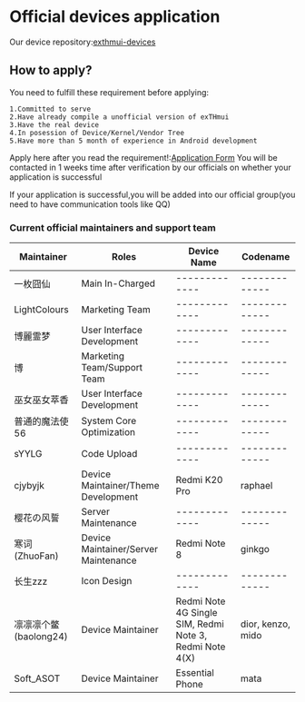 # Official devices application
Our device repository:[exthmui-devices
](https://github.com/exthmui-devices)

## How to apply?
You need to fulfill these requirement before applying:  

    1.Committed to serve  
    2.Have already compile a unofficial version of exTHmui  
    3.Have the real device  
    4.In posession of Device/Kernel/Vendor Tree 
    5.Have more than 5 month of experience in Android development 


Apply here after you read the requirement!:[Application Form](https://www.wjx.top/m/55305674.aspx)
You will be contacted in 1 weeks time after verification by our officials on whether your application is successful

If your application is successful,you will be added into our official group(you need to have communication tools like QQ)

### Current official maintainers and support team
| Maintainer  | Roles | Device Name | Codename |
| ------------- | ------------- | ------------- | ------------- |
| 一枚囧仙 | Main In-Charged | ------------- | ------------- |
| LightColours | Marketing Team | ------------- | ------------- |
| 博麗霊梦 | User Interface Development  | ------------- | ------------- |
| 博 | Marketing Team/Support  Team  | ------------- | ------------- |
| 巫女巫女萃香 | User Interface Development  | ------------- | ------------- |
| 普通的魔法使56 | System Core Optimization  | ------------- | ------------- |
| sYYLG | Code Upload  | ------------- | ------------- |
| cjybyjk  | Device Maintainer/Theme Development | Redmi K20 Pro | raphael |
| 樱花の风誓 | Server Maintenance  | ------------- | ------------- |
| 寒词(ZhuoFan) | Device Maintainer/Server Maintenance | Redmi Note 8 | ginkgo |
| 长生zzz  | Icon Design | ------------- | ------------- |
| 凛凛凛个鳖(baolong24) | Device Maintainer | Redmi Note 4G Single SIM, Redmi Note 3, Redmi Note 4(X) | dior, kenzo, mido |
| Soft_ASOT | Device Maintainer | Essential Phone | mata |
